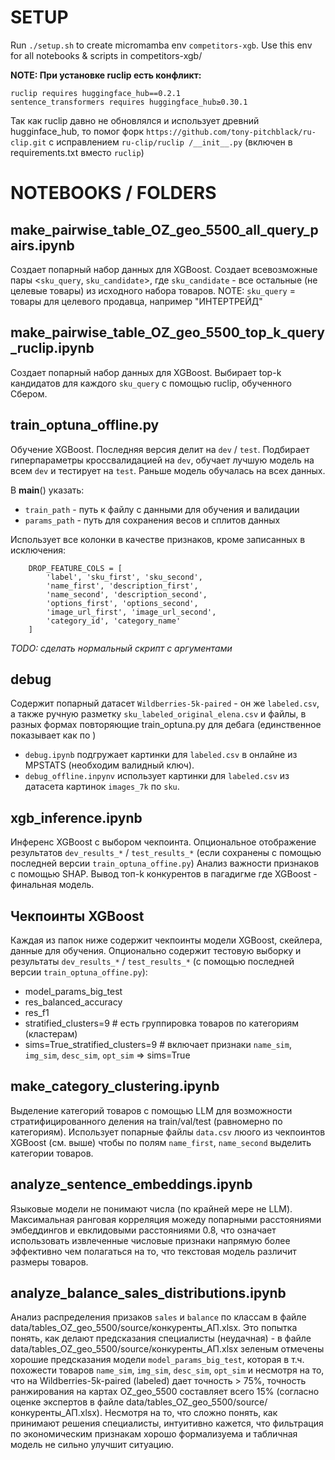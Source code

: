 # SETUP
Run `./setup.sh` to create micromamba env `competitors-xgb`.
Use this env for all notebooks & scripts in competitors-xgb/

**NOTE: При установке ruclip есть конфликт:**
```
ruclip requires huggingface_hub==0.2.1
sentence_transformers requires huggingface_hub≥0.30.1
```
Так как ruclip давно не обновлялся и использует древний hugginface_hub, то помог форк `https://github.com/tony-pitchblack/ru-clip.git` с исправлением `ru-clip/ruclip
/__init__.py` (включен в requirements.txt вместо `ruclip`)

# NOTEBOOKS / FOLDERS

## make_pairwise_table_OZ_geo_5500_all_query_pairs.ipynb
Создает попарный набор данных для XGBoost.
Создает всевозможные пары <`sku_query`, `sku_candidate`>, где `sku_candidate` - все остальные (не целевые товары) из исходного набора товаров.
NOTE: `sku_query` = товары для целевого продавца, например "ИНТЕРТРЕЙД"

## make_pairwise_table_OZ_geo_5500_top_k_query_ruclip.ipynb
Создает попарный набор данных для XGBoost.
Выбирает top-k кандидатов для каждого `sku_query` с помощью ruclip, обученного Сбером.

## train_optuna_offline.py
Обучение XGBoost.
Последняя версия делит на `dev` / `test`.
Подбирает гиперпараметры кроссвалидацией на `dev`, обучает лучшую модель на всем `dev` и тестирует на `test`.
Раньше модель обучалась на всех данных.

В __main__() указать:
- `train_path` - путь к файлу с данными для обучения и валидации
- `params_path` - путь для сохранения весов и сплитов данных

Использует все колонки в качестве признаков, кроме записанных в исключения:
```
    DROP_FEATURE_COLS = [
        'label', 'sku_first', 'sku_second',
        'name_first', 'description_first',
        'name_second', 'description_second',
        'options_first', 'options_second',
        'image_url_first', 'image_url_second',
        'category_id', 'category_name'
    ]
```

*TODO: сделать нормальный скрипт с аргументами*

## debug
Содержит попарный датасет `Wildberries-5k-paired` - он же `labeled.csv`, а также ручную разметку `sku_labeled_original_elena.csv` и файлы, в разных формах повторяющие train_optuna.py для дебага (единственное  показывает как по )
- `debug.ipynb` подгружает картинки для `labeled.csv` в онлайне из MPSTATS (необходим валидный ключ).
- `debug_offline.inpynv` использует картинки для `labeled.csv` из датасета картинок `images_7k` по `sku`.

## xgb_inference.ipynb
Инференс XGBoost с выбором чекпоинта.
Опциональное отображение результатов `dev_results_*` / `test_results_*` (если сохранены с помощью последней версии `train_optuna_offine.py`)
Анализ важности признаков с помощью SHAP.
Вывод топ-k конкурентов в пагадигме где XGBoost - финальная модель.

## Чекпоинты XGBoost

Каждая из папок ниже содержит чекпоинты модели XGBoost, скейлера, данные для обучения.
Опционально содержит тестовую выборку и результаты `dev_results_*` / `test_results_*` (с помощью последней версии `train_optuna_offine.py`):
- model_params_big_test
- res_balanced_accuracy
- res_f1
- stratified_clusters=9 # есть группировка товаров по категориям (кластерам)
- sims=True_stratified_clusters=9 # включает признаки `name_sim`, `img_sim`, `desc_sim`, `opt_sim` => sims=True

## make_category_clustering.ipynb
Выделение категорий товаров с помощью LLM для возможности стратифицированного деления на train/val/test (равномерно по категориям).
Использует попарные файлы `data.csv` люого из чекпоинтов XGBoost (см. выше) чтобы по полям `name_first`, `name_second` выделить категории товаров.

## analyze_sentence_embeddings.ipynb
Языковые модели не понимают числа (по крайней мере не LLM).
Максимальная ранговая корреляция можеду попарными расстояниями эмбеддингов и евклидовыми расстояниями 0.8, что означает использовать извлеченные числовые признаки напрямую более эффективно чем полагаться на то, что текстовая модель различит размеры товаров.

## analyze_balance_sales_distributions.ipynb
Анализ распределения призаков `sales` и `balance` по классам в файле data/tables_OZ_geo_5500/source/конкуренты_АП.xlsx.
Это попытка понять, как делают предсказания специалисты (неудачная) - в файле data/tables_OZ_geo_5500/source/конкуренты_АП.xlsx зеленым отмечены хорошие предсказания модели `model_params_big_test`, которая в т.ч. похожести товаров `name_sim`, `img_sim`, `desc_sim`, `opt_sim` и несмотря на то, что на Wildberries-5k-paired (labeled) дает точность > 75%, точность ранжирования на картах OZ_geo_5500 составляет всего 15% (согласно оценке экспертов в файле data/tables_OZ_geo_5500/source/конкуренты_АП.xlsx).
Несмотря на то, что сложно понять, как принимают решения специалисты, интуитивно кажется, что фильтрация по экономическим признакам хорошо формализуема и табличная модель не сильно улучшит ситуацию.
